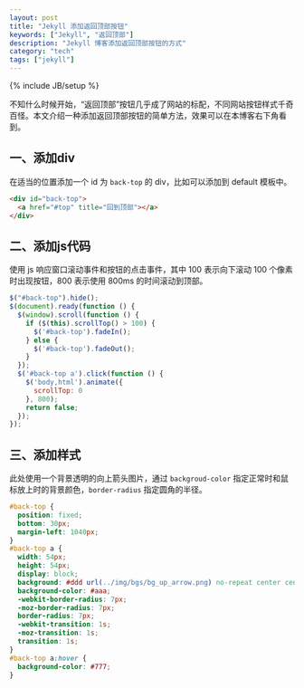 ```yaml
---
layout: post
title: "Jekyll 添加返回顶部按钮"
keywords: ["Jekyll", "返回顶部"]
description: "Jekyll 博客添加返回顶部按钮的方式"
category: "tech"
tags: ["jekyll"]
---
```

{% include JB/setup %}

不知什么时候开始，“返回顶部”按钮几乎成了网站的标配，不同网站按钮样式千奇百怪。本文介绍一种添加返回顶部按钮的简单方法，效果可以在本博客右下角看到。

## 一、添加div

在适当的位置添加一个 id 为 `back-top` 的 div，比如可以添加到 default 模板中。

```html
<div id="back-top">
  <a href="#top" title="回到顶部"></a>
</div>
```

## 二、添加js代码

使用 js 响应窗口滚动事件和按钮的点击事件，其中 100 表示向下滚动 100 个像素时出现按钮，800 表示使用 800ms 的时间滚动到顶部。

```javascript
$("#back-top").hide();
$(document).ready(function () {
  $(window).scroll(function () {
    if ($(this).scrollTop() > 100) {
      $('#back-top').fadeIn();
    } else {
      $('#back-top').fadeOut();
    }
  });
  $('#back-top a').click(function () {
    $('body,html').animate({
      scrollTop: 0
    }, 800);
    return false;
  });
});
```

## 三、添加样式

此处使用一个背景透明的向上箭头图片，通过 `backgroud-color` 指定正常时和鼠标放上时的背景颜色，`border-radius` 指定圆角的半径。

```css
#back-top {
  position: fixed;
  bottom: 30px;
  margin-left: 1040px;
}
#back-top a {
  width: 54px;
  height: 54px;
  display: block;
  background: #ddd url(../img/bgs/bg_up_arrow.png) no-repeat center center;
  background-color: #aaa;
  -webkit-border-radius: 7px;
  -moz-border-radius: 7px;
  border-radius: 7px;
  -webkit-transition: 1s;
  -moz-transition: 1s;
  transition: 1s;
}
#back-top a:hover {
  background-color: #777;
}
```
